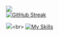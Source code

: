 ![](https://komarev.com/ghpvc/?username=lorenaquintan)<br>
[![GitHub Streak](https://streak-stats.demolab.com/?user=lorenaquintan&theme=dark)](https://git.io/streak-stats)

![](https://github.com/lorenaquintan/lorenaquintan/blob/main/Kotone_Cut_in.webp.)<br>
[![My Skills](https://skillicons.dev/icons?i=py,js,html,css,linux,mysql)](https://skillicons.dev)

<!--
**lorenaquintan/lorenaquintan** is a ✨ _special_ ✨ repository because its `README.md` (this file) appears on your GitHub profile.

Here are some ideas to get you started:

- 🔭 I’m currently working on ...
- 🌱 I’m currently learning ...
- 👯 I’m looking to collaborate on ...
- 🤔 I’m looking for help with ...
- 💬 Ask me about ...
- 📫 How to reach me: ...
- 😄 Pronouns: ...
- ⚡ Fun fact: ...
-->
